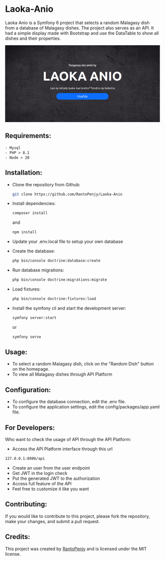 # Laoka-Anio

Laoka Anio is a Symfony 6 project that selects a random Malagasy dish from a database of Malagasy dishes. The project also serves as an API.
It had a simple display made with Bootstrap and use the DataTable to show all dishes and their properties.

![Homepage screenshot](public/images/homepage_screenshot.png)

## Requirements:
```
- Mysql
- PHP > 8.1
- Node > 20
```

## Installation:

- Clone the repository from Github:
  ```bash
  git clone https://github.com/RantoPenjy/Laoka-Anio
  ```
- Install dependencies:
  ```bash
  composer install
  ```
  and
  ```bash
  npm install
  ```
- Update your .env.local file to setup your own database
  
- Create the database:
  ```bash
  php bin/console doctrine:database:create
  ```
- Run database migrations:
  ```bash
  php bin/console doctrine:migrations:migrate
  ```
- Load fixtures:
  ```bash
  php bin/console doctrine:fixtures:load
  ```
- Install the symfony cli and start the development server:
  ```bash
  symfony server:start
  ```
  or
  ```bash
  symfony serve
  ```

## Usage:

- To select a random Malagasy dish, click on the "Random Dish" button on the homepage.
- To view all Malagasy dishes through API Platform

## Configuration:

- To configure the database connection, edit the .env file.
- To configure the application settings, edit the config/packages/app.yaml file.

## For Developers: 
Who want to check the usage of API through the API Platform:
- Access the API Platform interface through this url
```bash
127.0.0.1:8000/api
```
- Create an user from the user endpoint
- Get JWT in the login check
- Put the generated JWT to the authorization
- Access full feature of the API
- Feel free to customize it like you want

## Contributing:
If you would like to contribute to this project, please fork the repository, make your changes, and submit a pull request.

## Credits:
This project was created by [RantoPenjy](https://github.com/RantoPenjy) and is licensed under the MIT license.
